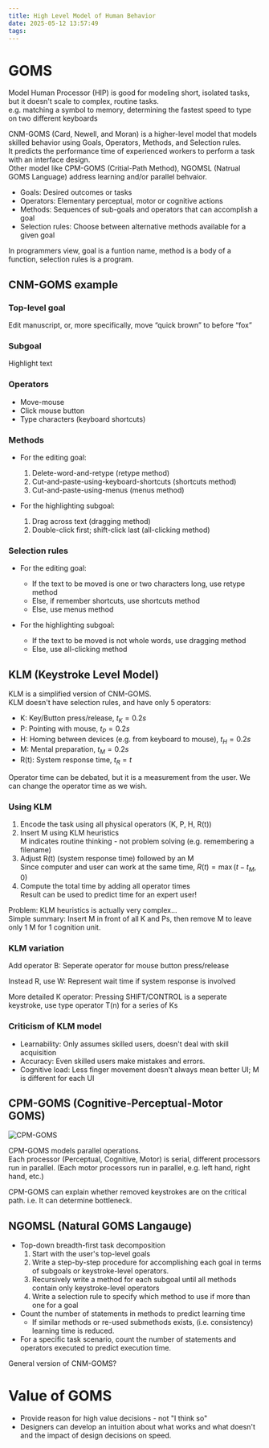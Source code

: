 ```yaml
---
title: High Level Model of Human Behavior
date: 2025-05-12 13:57:49
tags:
---
```


# GOMS

Model Human Processor (HIP) is good for modeling short, isolated tasks, but it doesn't scale to complex, routine tasks.  
e.g. matching a symbol to memory, determining the fastest speed to type on two different keyboards

CNM-GOMS (Card, Newell, and Moran) is a higher-level model that models skilled behavior using Goals, Operators, Methods, and Selection rules.  
It predicts the performance time of experienced workers to perform a task with an interface design.  
Other model like CPM-GOMS (Critial-Path Method), NGOMSL (Natrual GOMS Language) address learning and/or parallel behvaior.

- Goals: Desired outcomes or tasks
- Operators: Elementary perceptual, motor or cognitive actions
- Methods: Sequences of sub-goals and operators that can accomplish a goal
- Selection rules: Choose between alternative methods available for a given goal

In programmers view, goal is a funtion name, method is a body of a function, selection rules is a program.

## CNM-GOMS example

### Top-level goal

Edit manuscript, or, more specifically, move “quick brown” to before “fox”

### Subgoal

Highlight text

### Operators

- Move-mouse
- Click mouse button
- Type characters (keyboard shortcuts)

### Methods

- For the editing goal:
    1. Delete-word-and-retype (retype method)
    2. Cut-and-paste-using-keyboard-shortcuts (shortcuts method)
    3. Cut-and-paste-using-menus (menus method)

- For the highlighting subgoal:
    1. Drag across text (dragging method)
    2. Double-click first; shift-click last (all-clicking method)

### Selection rules

- For the editing goal:
  - If the text to be moved is one or two characters long, use retype method  
  - Else, if remember shortcuts, use shortcuts method  
  - Else, use menus method

- For the highlighting subgoal:
  - If the text to be moved is not whole words, use dragging method  
  - Else, use all-clicking method

## KLM (Keystroke Level Model)

KLM is a simplified version of CNM-GOMS.  
KLM doesn't have selection rules, and have only 5 operators:

- K: Key/Button press/release, $t_K = 0.2s$
- P: Pointing with mouse, $t_P = 0.2s$
- H: Homing between devices (e.g. from keyboard to mouse), $t_H = 0.2s$
- M: Mental preparation, $t_M = 0.2s$
- R(t): System response time, $t_R = t$

Operator time can be debated, but it is a measurement from the user. We can change the operator time as we wish.

### Using KLM

1. Encode the task using all physical operators (K, P, H, R(t))
1. Insert M using KLM heuristics  
  M indicates routine thinking - not problem solving (e.g. remembering a filename)
1. Adjust R(t) (system response time) followed by an M  
  Since computer and user can work at the same time, $R(t) = \max(t - t_M, 0)$
1. Compute the total time by adding all operator times  
  Result can be used to predict time for an expert user!

Problem: KLM heuristics is actually very complex...  
Simple summary: Insert M in front of all K and Ps, then remove M to leave only 1 M for 1 cognition unit.

### KLM variation

Add operator B: Seperate operator for mouse button press/release

Instead R, use W: Represent wait time if system response is involved

More detailed K operator: Pressing SHIFT/CONTROL is a seperate keystroke, use type operator T(n) for a series of Ks

### Criticism of KLM model

- Learnability: Only assumes skilled users, doesn't deal with skill acquisition
- Accuracy: Even skilled users make mistakes and errors.
- Cognitive load: Less finger movement doesn't always mean better UI; M is different for each UI

## CPM-GOMS (Cognitive-Perceptual-Motor GOMS)

![CPM-GOMS](cpm_goms.png)

CPM-GOMS models parallel operations.  
Each processor (Perceptual, Cognitive, Motor) is serial, different processors run in parallel. (Each motor processors run in parallel, e.g. left hand, right hand, etc.)

CPM-GOMS can explain whether removed keystrokes are on the critical path. i.e. It can determine bottleneck.

## NGOMSL (Natural GOMS Langauge)

- Top-down breadth-first task decomposition
  1. Start with the user's top-level goals
  1. Write a step-by-step procedure for accomplishing each goal in terms of subgoals or keystroke-level operators.
  1. Recursively write a method for each subgoal until all methods contain only keystroke-level operators
  1. Write a selection rule to specify which method to use if more than one for a goal
- Count the number of statements in methods to predict learning time
  - If similar methods or re-used submethods exists, (i.e. consistency) learning time is reduced.
- For a specific task scenario, count the number of statements and operators executed to predict execution time.

General version of CNM-GOMS?

# Value of GOMS

- Provide reason for high value decisions - not "I think so"
- Designers can develop an intuition about what works and what doesn't and the impact of design decisions on speed.
